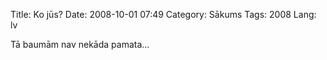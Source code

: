 Title: Ko jūs?
Date: 2008-10-01 07:49
Category: Sākums
Tags: 2008
Lang: lv

Tā baumām nav nekāda pamata...
